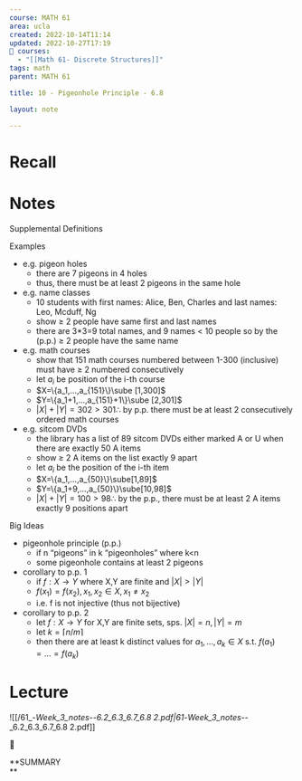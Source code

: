 ```yaml
---
course: MATH 61
area: ucla
created: 2022-10-14T11:14
updated: 2022-10-27T17:19
📕 courses:
  - "[[Math 61- Discrete Structures]]"
tags: math
parent: MATH 61

title: 10 - Pigeonhole Principle - 6.8

layout: note

---
```

# Recall

# Notes

Supplemental Definitions

Examples

- e.g. pigeon holes
    - there are 7 pigeons in 4 holes
    - thus, there must be at least 2 pigeons in the same hole
- e.g. name classes
    - 10 students with first names: Alice, Ben, Charles and last names: Leo, Mcduff, Ng
    - show ≥ 2 people have same first and last names
    - there are 3*3=9 total names, and 9 names < 10 people so by the (p.p.) ≥ 2 people have the same name
- e.g. math courses
    - show that 151 math courses numbered between 1-300 (inclusive) must have ≥ 2 numbered consecutively
    - let $a_i$﻿ be position of the i-th course
    - $X=\{a_1,…,a_{151}\}\sube [1,300]$﻿
    - $Y=\{a_1+1,…,a_{151}+1\}\sube [2,301]$﻿
    - $|X|+|Y|=302 > 301\therefore$﻿ by p.p. there must be at least 2 consecutively ordered math courses
- e.g. sitcom DVDs
    - the library has a list of 89 sitcom DVDs either marked A or U when there are exactly 50 A items
    - show ≥ 2 A items on the list exactly 9 apart
    - let $a_i$﻿ be the position of the i-th item
    - $X=\{a_1,…,a_{50}\}\sube[1,89]$﻿
    - $Y=\{a_1+9,…,a_{50}\}\sube[10,98]$﻿
    - $|X|+|Y|=100 > 98 \therefore$﻿ by the p.p., there must be at least 2 A items exactly 9 positions apart

Big Ideas

- pigeonhole principle (p.p.)
    - if n “pigeons” in k “pigeonholes” where k<n
    - some pigeonhole contains at least 2 pigeons
- corollary to p.p. 1
    - if $f:X\to Y$﻿ where X,Y are finite and $|X|>|Y|$﻿
    - $f(x_1)=f(x_2), x_1,x_2\in X, x_1\neq x_2$﻿
    - i.e. f is not injective (thus not bijective)
- corollary to p.p. 2
    - let $f:X\to Y$﻿ for X,Y are finite sets, sps. $|X|=n,|Y|=m$﻿
    - let $k=\lceil n/m \rceil$﻿
    - then there are at least k distinct values for $a_1,…,a_k\in X$﻿ s.t. $f(a_1)=…=f(a_k)$﻿

# Lecture

![[/61_-_Week_3_notes_--_6.2_6.3_6.7_6.8 2.pdf|61_-_Week_3_notes_--_6.2_6.3_6.7_6.8 2.pdf]]

📌

**SUMMARY  
**